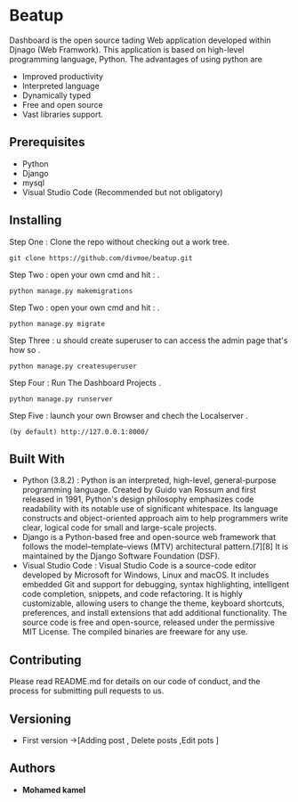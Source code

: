 # Beatup

 Dashboard is the open source tading  Web  application developed within Djnago (Web Framwork). This application is based on high-level programming language, Python. The advantages of using python are 
* Improved productivity
* Interpreted language
* Dynamically typed
* Free and open source
* Vast libraries support.



## Prerequisites

* Python 
* Django 
* mysql 
* Visual Studio Code (Recommended but not obligatory)

## Installing

Step One : Clone the repo without checking out a work tree.
```
git clone https://github.com/divmoe/beatup.git
```
Step Two : open your own cmd and hit : .
```
python manage.py makemigrations
```

Step Two : open your own cmd   and hit : .
```
python manage.py migrate
```
Step Three :  u should create superuser to can access the admin page that's how so   .
```
python manage.py createsuperuser
```
Step Four :  Run The Dashboard Projects   .
```
python manage.py runserver
```
Step Five :  launch your own Browser and chech the Localserver    .
```
(by default) http://127.0.0.1:8000/
```




## Built With

* Python (3.8.2) : Python is an interpreted, high-level, general-purpose programming language. Created by Guido van Rossum and first released in 1991, Python's design philosophy emphasizes code readability with its notable use of significant whitespace. Its language constructs and object-oriented approach aim to help programmers write clear, logical code for small and large-scale projects.
* Django  is a Python-based free and open-source web framework that follows the model–template–views (MTV) architectural pattern.[7][8] It is maintained by the Django Software Foundation (DSF).
* Visual Studio Code : Visual Studio Code is a source-code editor developed by Microsoft for Windows, Linux and macOS. It includes embedded Git and support for debugging, syntax highlighting, intelligent code completion, snippets, and code refactoring. It is highly customizable, allowing users to change the theme, keyboard shortcuts, preferences, and install extensions that add additional functionality. The source code is free and open-source, released under the permissive MIT License. The compiled binaries are freeware for any use.

## Contributing

Please read README.md for details on our code of conduct, and the process for submitting pull requests to us.

## Versioning

* First version  ->[Adding post , Delete posts ,Edit pots ] 

## Authors
* **Mohamed kamel**
